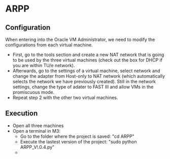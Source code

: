 # ARPP

## Configuration
When entering into the Oracle VM Administrator, we need to modify the configurations from each virtual machine.
- First, go to the tools section and create a new NAT network that is going to be used by the three virtual machines (check out the box for DHCP if you are within TU/e network).
- Afterwards, go to the settings of a virtual machine, select network and change the adapter from Host-only to NAT network (which automatically selects the network we have previously created). Still in the network settings, change the type of adater to FAST III and allow VMs in the promiscuous mode. 
- Repeat step 2 with the other two virtual machines.

## Execution
- Open all three machines
- Open a terminal in M3:
    - Go to the folder where the project is saved: "cd ARPP"
    - Execute the lastest version of the project: "sudo python ARPP_V!.0.4.py"
    - 
